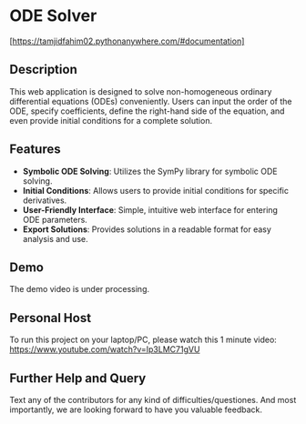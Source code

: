 
# ODE Solver

[https://tamjidfahim02.pythonanywhere.com/#documentation]

## Description

This web application is designed to solve non-homogeneous ordinary differential equations (ODEs) conveniently. Users can input the order of the ODE, specify coefficients, define the right-hand side of the equation, and even provide initial conditions for a complete solution.

## Features

- **Symbolic ODE Solving**: Utilizes the SymPy library for symbolic ODE solving.
- **Initial Conditions**: Allows users to provide initial conditions for specific derivatives.
- **User-Friendly Interface**: Simple, intuitive web interface for entering ODE parameters.
- **Export Solutions**: Provides solutions in a readable format for easy analysis and use.

## Demo
The demo video is under processing.

## Personal Host
To run this project on your laptop/PC, please watch this 1 minute video: https://www.youtube.com/watch?v=Ip3LMC71gVU

## Further Help and Query
Text any of the contributors for any kind of difficulties/questiones. And most importantly, we are looking forward to have you valuable feedback. 



